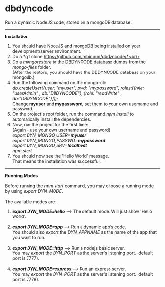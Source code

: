 # dbdyncode
Run a dynamic NodeJS code, stored on a mongoDB database.

----
**Installation**<br/>
1. You should have NodeJS and mongoDB being installed on your development/server environment.<br/>
2. Do a *git clone https://github.com/mbinnun/dbdyncode/*<br/>
3. Do a *mongorestore* to the DBDYNCODE database dumps from the *mongo-files* folder.<br/>(After the restore, you should have the DBDYNCODE database on your mongodb.)<br/>
4. Run the following command on the mongo-cli:<br/>*db.createUser({user: "myuser", pwd: "mypassword", roles:[{role: "userAdmin" , db:"DBDYNCODE"}, {role: "readWrite" , db:"DBDYNCODE"}]});*<br/>Change **myuser** and **mypassword**, set them to your own username and password.<br/>
5. On the project's root folder, run the command *npm install* to automatically install the dependencies.<br/>
6. Now, run the project for the first time:<br/>(Again - use your own username and password)<br/>*export DYN_MONGO_USER=**myuser**<br/>export DYN_MONGO_PASSWD=**mypassword**<br/>export DYN_MONGO_SRV=**localhost**<br/>npm start*<br/>
7. You should now see the 'Hello World' message.<br/>That means the installation was successful.

----
**Running Modes**<br/><br/>
Before running the *npm start* command, you may choose a running mode by using *export DYN_MODE*.<br/>
<br/>
The available modes are:
1. ***export DYN_MODE=hello*** --> The default mode. Will just show 'Hello world'.<br/><br/>
2. ***export DYN_MODE=app*** --> Run a dynamic app's code.<br/>You should also *export* the *DYN_APPNAME* as the name of the app that you want to run.<br/><br/>
3. ***export DYN_MODE=http*** --> Run a nodejs basic server.<br/>You may *export* the *DYN_PORT* as the server's listening port. (default port is 7777).<br/><br/>
4. ***export DYN_MODE=express*** --> Run an express server.<br/>You may *export* the *DYN_PORT* as the server's listening port. (default port is 7778).<br/><br/>
